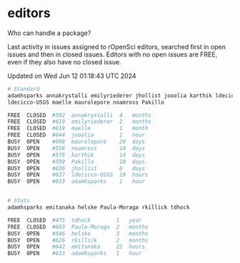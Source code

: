 # editors

Who can handle a package?

Last activity in issues assigned to rOpenSci editors, searched first in open
issues and then in closed issues. Editors with no open issues are FREE, even if
they also have no closed issue.


Updated on Wed Jun 12 01:18:43 UTC 2024

```bash
# Standard
adamhsparks annakrystalli emilyriederer jhollist jooolia karthik ldecicco
ldecicco-USGS maelle maurolepore noamross Pakillo

FREE  CLOSED  #502  annakrystalli  4   months
FREE  CLOSED  #619  emilyriederer  2   months
FREE  CLOSED  #618  maelle         1   month
FREE  CLOSED  #644  jooolia        1   hour
BUSY  OPEN    #608  maurolepore    20  days
BUSY  OPEN    #556  noamross       14  days
BUSY  OPEN    #575  karthik        14  days
BUSY  OPEN    #599  Pakillo        10  days
BUSY  OPEN    #636  jhollist       6   days
BUSY  OPEN    #637  ldecicco-USGS  19  hours
BUSY  OPEN    #633  adamhsparks    1   hour


# Stats
adamhsparks emitanaka helske Paula-Moraga rkillick tdhock

FREE  CLOSED  #475  tdhock        1   year
FREE  CLOSED  #603  Paula-Moraga  2   months
BUSY  OPEN    #546  helske        3   months
BUSY  OPEN    #626  rkillick      2   months
BUSY  OPEN    #642  emitanaka     22  hours
BUSY  OPEN    #633  adamhsparks   1   hour
```
